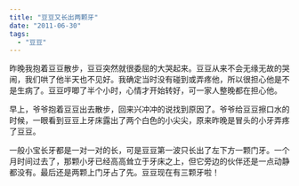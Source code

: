 ```yaml
---
title: "豆豆又长出两颗牙"
date: "2011-06-30"
tags: 
  - "豆豆"
---
```


昨晚我抱着豆豆散步，豆豆突然就很委屈的大哭起来。豆豆从来不会无缘无故的哭闹，我们哄了他半天也不见好。我确定当时没有碰到或弄疼他，所以很担心他是不是生病了。豆豆哼唧了半个小时，心情才开始转好，可一家人整晚都在担心他。

早上，爷爷抱着豆豆出去散步，回来兴冲冲的说找到原因了。爷爷给豆豆擦口水的时候，一眼看到豆豆上牙床露出了两个白色的小尖尖，原来昨晚是冒头的小牙弄疼了豆豆。

一般小宝长牙都是一对一对的长，可是豆豆第一波只长出了左下方一颗门牙。一个月时间过去了，那颗小牙已经高高耸立于牙床之上，但它旁边的伙伴还是一点动静都没有。最后还是两颗上门牙占了先。豆豆现在有三颗牙啦！
